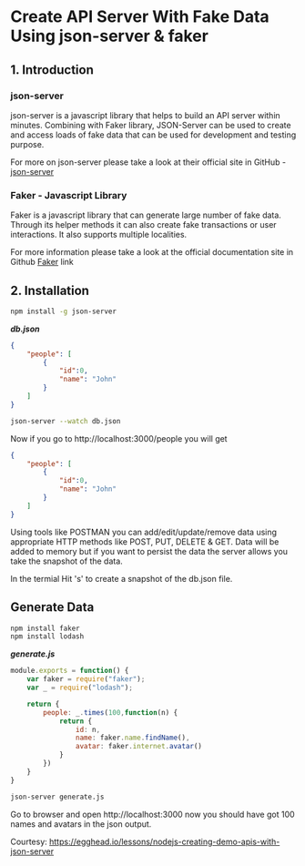 # Create API Server With Fake Data Using json-server & faker 
## 1. Introduction
### json-server
json-server is a javascript library that helps to build an API server within minutes. Combining with Faker library, JSON-Server can be used to create and access loads of fake data that can be used for development and testing purpose.

For more on json-server please take a look at their official site in GitHub - [json-server](https://github.com/typicode/json-server)
### Faker - Javascript Library
Faker is a javascript library that can generate large number of fake data. Through its helper methods it can also create fake transactions or user interactions. It also supports multiple localities.

For more information please take a look at the official documentation site in Github [Faker](https://github.com/marak/Faker.js/) link

## 2. Installation
```sh
npm install -g json-server
```
_**db.json**_
```json
{
    "people": [
        {
            "id":0,
            "name": "John"
        }
    ]
}
```
```sh
json-server --watch db.json
```
Now if you go to http://localhost:3000/people you will get
```json
{
    "people": [
        {
            "id":0,
            "name": "John"
        }
    ]
}
```
Using tools like POSTMAN you can add/edit/update/remove data using appropriate HTTP methods like POST, PUT, DELETE & GET. Data will be added to memory but if you want to persist the data the server allows you take the snapshot of the data.

In the termial Hit 's' to create a snapshot of the db.json file.
## Generate Data
```sh
npm install faker
npm install lodash
```
_**generate.js**_
```javascript
module.exports = function() {
    var faker = require("faker");
    var _ = require("lodash");

    return {
        people: _.times(100,function(n) {
            return {
                id: n,
                name: faker.name.findName(),
                avatar: faker.internet.avatar()
            }
        })
    }
}
```
```sh
json-server generate.js
```
Go to browser and open http://localhost:3000 now you should have got 100 names and avatars in the json output.

Courtesy: https://egghead.io/lessons/nodejs-creating-demo-apis-with-json-server
